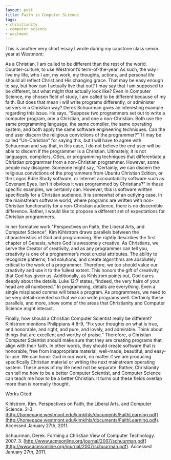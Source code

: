 ```yaml
---
layout: post
title: Faith in Computer Science
tags:
- christianity
- computer science
- westmont
---
```

This is another very short essay I wrote during my capstone class senior year at Westmont:

As a Christian, I am called to be different than the rest of the world.  Counter-culture, to use Westmont’s term-of-the-year.  As such, the way I live my life, who I am, my work, my thoughts, actions, and personal life should all reflect Christ and His changing grace.  That may be easy enough to say, but how can I actually live that out?  I may say that I am supposed to be different, but what might that actually look like?  Even in Computer Science, my chosen field of study, I am called to be different because of my faith.  But does that mean I will write programs differently, or administer servers in a Christian way?  Derek Schuurman gives an interesting example regarding this issue.  He says, “Suppose two programmers set out to write a computer program, one a Christian, and one a non-Christian. Both use the same programming language, the same compiler, the same operating system, and both apply the same software engineering techniques. Can the end user discern the religious convictions of the programmer?” 1  I may be called “Un-Christian” for saying this, but I will have to agree with Schuurman and say that, in this case, I do not believe the end user will be able to discern if the programmer is a Christian.  Ultimately, it is not languages, compilers, OSes, or programming techniques that differentiate a Christian programmer from a non-Christian programmer.  However, some people may disagree.  Someone might say, “Certainly, we can discern the religious convictions of the programmers from Ubuntu Christian Edition, or the Logos Bible Study software, or internet accountability software such as Covenant Eyes.  Isn’t it obvious it was programmed by Christians?”  In these specific examples, we certainly can.  However, this is software written specifically for a Christian audience.  It is somewhat of an outlying case.  In the mainstream software world, where programs are written with non-Christian functionality for a non-Christian audience, there is no discernible difference.  Rather, I would like to propose a different set of expectations for Christian programmers.

In her formative work "Perspectives on Faith, the Liberal Arts, and Computer Science", Kim Kihlstrom draws parallels between the characteristics of God and programming.  She rightly describes the first chapter of Genesis, where God is awesomely creative.  As Christians, we serve the Creator of creativity, and as any programmer can tell you, creativity is one of a programmer’s most crucial attributes.  The ability to recognize patterns, find solutions, and create algorithms are absolutely critical to the work of a programmer.  Therefore, we too should value our creativity and use it to the fullest extent.  This honors the gift of creativity that God has given us.  Additionally, as Kihlstrom points out, God cares deeply about the details.  Luke 12:7 states, “Indeed, the very hairs of your head are all numbered.”  In programming, details are everything.  Even a single misplaced comma will break a program.  As programmers, we need to be very detail-oriented so that we can write programs well.  Certainly these parallels, and more, show some of the areas that Christianity and Computer Science might interact.

Finally, how should a Christian Computer Scientist really be different?  Kihlstrom mentions Philippians 4:8-9, “Fix your thoughts on what is true, and honorable, and right, and pure, and lovely, and admirable. Think about things that are excellent and worthy of praise.”  Therefore, a Christian Computer Scientist should make sure that they are creating programs that align with their faith.  In other words, they should create software that is honorable, free from inappropriate material, well-made, beautiful, and easy-to-use.  We can honor God in our work, no matter if we are producing specifically Christian material or writing the next mainstream operating system.  These areas of my life need not be separate.  Rather, Christianity can tell me how to be a better Computer Scientist, and Computer Science can teach me how to be a better Christian.  It turns out these fields overlap more than is normally thought.

Works Cited:

Kihlstrom, Kim.  Perspectives on Faith, the Liberal Arts, and Computer Science.  2-3. [http://homepage.westmont.edu/kimkihls/documents/FaithLearning.pdf](http://homepage.westmont.edu/kimkihls/documents/FaithLearning.pdf).  Accessed January 27th, 2011.

Schuurman, Derek.  Forming a Christian View of Computer Technology.  2007.  3. [http://www.acmsonline.org/journal/2007/schuurman.pdf](http://www.acmsonline.org/journal/2007/schuurman.pdf).  Accessed January 27th, 2011.
